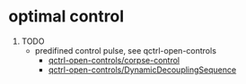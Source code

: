 # optimal control

1. TODO
   * predifined control pulse, see qctrl-open-controls
     * [qctrl-open-controls/corpse-control](https://docs.q-ctrl.com/open-controls/references/qctrl-open-controls/qctrlopencontrols/new_corpse_control.html)
     * [qctrl-open-controls/DynamicDecouplingSequence](https://docs.q-ctrl.com/open-controls/references/qctrl-open-controls/qctrlopencontrols/DynamicDecouplingSequence.html)
